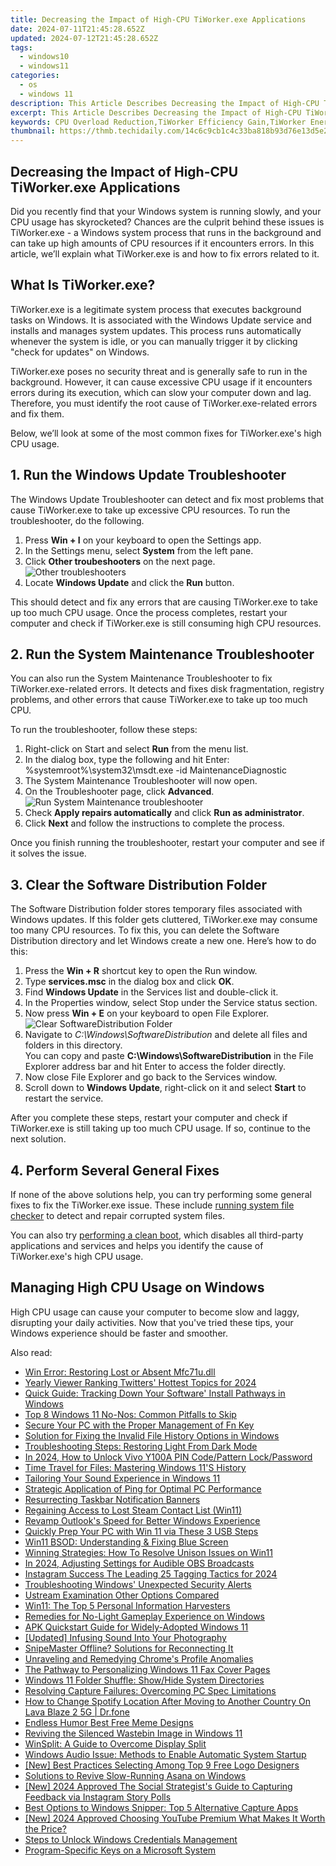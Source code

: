```yaml
---
title: Decreasing the Impact of High-CPU TiWorker.exe Applications
date: 2024-07-11T21:45:28.652Z
updated: 2024-07-12T21:45:28.652Z
tags:
  - windows10
  - windows11
categories:
  - os
  - windows 11
description: This Article Describes Decreasing the Impact of High-CPU TiWorker.exe Applications
excerpt: This Article Describes Decreasing the Impact of High-CPU TiWorker.exe Applications
keywords: CPU Overload Reduction,TiWorker Efficiency Gain,TiWorker Energy Saving,Optimize TiWorker Performance,High-CPU Application Control,TiWorker Power Management,Decrease TiWorker Load Impact
thumbnail: https://thmb.techidaily.com/14c6c9cb1c4c33ba818b93d76e13d5e2d13b83e60b805be21432cf623922316c.png
---
```


## Decreasing the Impact of High-CPU TiWorker.exe Applications

 Did you recently find that your Windows system is running slowly, and your CPU usage has skyrocketed? Chances are the culprit behind these issues is TiWorker.exe - a Windows system process that runs in the background and can take up high amounts of CPU resources if it encounters errors. In this article, we’ll explain what TiWorker.exe is and how to fix errors related to it.

## What Is TiWorker.exe?

 TiWorker.exe is a legitimate system process that executes background tasks on Windows. It is associated with the Windows Update service and installs and manages system updates. This process runs automatically whenever the system is idle, or you can manually trigger it by clicking "check for updates" on Windows.

 TiWorker.exe poses no security threat and is generally safe to run in the background. However, it can cause excessive CPU usage if it encounters errors during its execution, which can slow your computer down and lag. Therefore, you must identify the root cause of TiWorker.exe-related errors and fix them.

 Below, we’ll look at some of the most common fixes for TiWorker.exe's high CPU usage.

## 1\. Run the Windows Update Troubleshooter

 The Windows Update Troubleshooter can detect and fix most problems that cause TiWorker.exe to take up excessive CPU resources. To run the troubleshooter, do the following.

1. Press **Win + I** on your keyboard to open the Settings app.
2. In the Settings menu, select **System** from the left pane.
3. Click **Other troubeshooters** on the next page.  
![Other troubleshooters](https://static1.makeuseofimages.com/wordpress/wp-content/uploads/2023/05/other-troubleshooters.jpg)
4. Locate **Windows Update** and click the **Run** button.

 This should detect and fix any errors that are causing TiWorker.exe to take up too much CPU usage. Once the process completes, restart your computer and check if TiWorker.exe is still consuming high CPU resources.

## 2\. Run the System Maintenance Troubleshooter

 You can also run the System Maintenance Troubleshooter to fix TiWorker.exe-related errors. It detects and fixes disk fragmentation, registry problems, and other errors that cause TiWorker.exe to take up too much CPU.

 To run the troubleshooter, follow these steps:

1. Right-click on Start and select **Run** from the menu list.
2. In the dialog box, type the following and hit Enter:  
%systemroot%\system32\msdt.exe -id MaintenanceDiagnostic
3. The System Maintenance Troubleshooter will now open.
4. On the Troubleshooter page, click **Advanced**.  
![Run System Maintenance troubleshooter](https://static1.makeuseofimages.com/wordpress/wp-content/uploads/2023/05/run-system-maintenance-troubleshooter.jpg)
5. Check **Apply repairs automatically** and click **Run as administrator**.
6. Click **Next** and follow the instructions to complete the process.

 Once you finish running the troubleshooter, restart your computer and see if it solves the issue.

## 3\. Clear the Software Distribution Folder

 The Software Distribution folder stores temporary files associated with Windows updates. If this folder gets cluttered, TiWorker.exe may consume too many CPU resources. To fix this, you can delete the Software Distribution directory and let Windows create a new one. Here’s how to do this:

1. Press the **Win + R** shortcut key to open the Run window.
2. Type **services.msc** in the dialog box and click **OK**.
3. Find **Windows Update** in the Services list and double-click it.
4. In the Properties window, select Stop under the Service status section.
5. Now press **Win + E** on your keyboard to open File Explorer.  
![Clear SoftwareDistribution Folder](https://static1.makeuseofimages.com/wordpress/wp-content/uploads/2023/05/clear-softwaredistribution-folder.jpg)
6. Navigate to _C:\\Windows\\SoftwareDistribution_ and delete all files and folders in this directory.  
 You can copy and paste **C:\\Windows\\SoftwareDistribution** in the File Explorer address bar and hit Enter to access the folder directly.
7. Now close File Explorer and go back to the Services window.
8. Scroll down to **Windows Update**, right-click on it and select **Start** to restart the service.

 After you complete these steps, restart your computer and check if TiWorker.exe is still taking up too much CPU usage. If so, continue to the next solution.

## 4\. Perform Several General Fixes

 If none of the above solutions help, you can try performing some general fixes to fix the TiWorker.exe issue. These include [running system file checker](https://www.makeuseof.com/system-file-checker-sfc-windows/) to detect and repair corrupted system files.

 You can also try [performing a clean boot](https://www.makeuseof.com/clean-boot-windows-11/), which disables all third-party applications and services and helps you identify the cause of TiWorker.exe's high CPU usage.

## Managing High CPU Usage on Windows

 High CPU usage can cause your computer to become slow and laggy, disrupting your daily activities. Now that you've tried these tips, your Windows experience should be faster and smoother.



<ins class="adsbygoogle"
      style="display:block"
      data-ad-client="ca-pub-7571918770474297"
      data-ad-slot="8358498916"
      data-ad-format="auto"
      data-full-width-responsive="true"></ins>
<span class="atpl-alsoreadstyle">Also read:</span>
<div><ul>
<li><a href="https://windows11.techidaily.com/win-error-restoring-lost-or-absent-mfc71udll/"><u>Win Error: Restoring Lost or Absent Mfc71u.dll</u></a></li>
<li><a href="https://twitter-videos.techidaily.com/yearly-viewer-ranking-twitters-hottest-topics-for-2024/"><u>Yearly Viewer Ranking  Twitters' Hottest Topics for 2024</u></a></li>
<li><a href="https://windows11.techidaily.com/quick-guide-tracking-down-your-software-install-pathways-in-windows/"><u>Quick Guide: Tracking Down Your Software' Install Pathways in Windows</u></a></li>
<li><a href="https://windows11.techidaily.com/top-8-windows-11-no-nos-common-pitfalls-to-skip/"><u>Top 8 Windows 11 No-Nos: Common Pitfalls to Skip</u></a></li>
<li><a href="https://windows11.techidaily.com/secure-your-pc-with-the-proper-management-of-fn-key/"><u>Secure Your PC with the Proper Management of Fn Key</u></a></li>
<li><a href="https://windows11.techidaily.com/solution-for-fixing-the-invalid-file-history-options-in-windows/"><u>Solution for Fixing the Invalid File History Options in Windows</u></a></li>
<li><a href="https://windows11.techidaily.com/troubleshooting-steps-restoring-light-from-dark-mode/"><u>Troubleshooting Steps: Restoring Light From Dark Mode</u></a></li>
<li><a href="https://android-unlock.techidaily.com/in-2024-how-to-unlock-vivo-y100a-pin-codepattern-lockpassword-by-drfone-android/"><u>In 2024, How to Unlock Vivo Y100A PIN Code/Pattern Lock/Password</u></a></li>
<li><a href="https://windows11.techidaily.com/time-travel-for-files-mastering-windows-11s-history/"><u>Time Travel for Files: Mastering Windows 11'S History</u></a></li>
<li><a href="https://windows11.techidaily.com/tailoring-your-sound-experience-in-windows-11/"><u>Tailoring Your Sound Experience in Windows 11</u></a></li>
<li><a href="https://windows11.techidaily.com/strategic-application-of-ping-for-optimal-pc-performance/"><u>Strategic Application of Ping for Optimal PC Performance</u></a></li>
<li><a href="https://windows11.techidaily.com/resurrecting-taskbar-notification-banners/"><u>Resurrecting Taskbar Notification Banners</u></a></li>
<li><a href="https://windows11.techidaily.com/regaining-access-to-lost-steam-contact-list-win11/"><u>Regaining Access to Lost Steam Contact List (Win11)</u></a></li>
<li><a href="https://windows11.techidaily.com/revamp-outlooks-speed-for-better-windows-experience/"><u>Revamp Outlook's Speed for Better Windows Experience</u></a></li>
<li><a href="https://windows11.techidaily.com/quickly-prep-your-pc-with-win-11-via-these-3-usb-steps/"><u>Quickly Prep Your PC with Win 11 via These 3 USB Steps</u></a></li>
<li><a href="https://windows11.techidaily.com/win11-bsod-understanding-and-fixing-blue-screen/"><u>Win11 BSOD: Understanding & Fixing Blue Screen</u></a></li>
<li><a href="https://windows11.techidaily.com/winning-strategies-how-to-resolve-unison-issues-on-win11/"><u>Winning Strategies: How To Resolve Unison Issues on Win11</u></a></li>
<li><a href="https://video-screen-grab.techidaily.com/in-2024-adjusting-settings-for-audible-obs-broadcasts/"><u>In 2024, Adjusting Settings for Audible OBS Broadcasts</u></a></li>
<li><a href="https://instagram-video-recordings.techidaily.com/instagram-success-the-leading-25-tagging-tactics-for-2024/"><u>Instagram Success  The Leading 25 Tagging Tactics for 2024</u></a></li>
<li><a href="https://windows11.techidaily.com/troubleshooting-windows-unexpected-security-alerts/"><u>Troubleshooting Windows' Unexpected Security Alerts</u></a></li>
<li><a href="https://extra-hints.techidaily.com/ustream-examination-other-options-compared/"><u>Ustream Examination  Other Options Compared</u></a></li>
<li><a href="https://windows11.techidaily.com/win11-the-top-5-personal-information-harvesters/"><u>Win11: The Top 5 Personal Information Harvesters</u></a></li>
<li><a href="https://windows11.techidaily.com/remedies-for-no-light-gameplay-experience-on-windows/"><u>Remedies for No-Light Gameplay Experience on Windows</u></a></li>
<li><a href="https://windows11.techidaily.com/apk-quickstart-guide-for-widely-adopted-windows-11/"><u>APK Quickstart Guide for Widely-Adopted Windows 11</u></a></li>
<li><a href="https://some-knowledge.techidaily.com/updated-infusing-sound-into-your-photography/"><u>[Updated] Infusing Sound Into Your Photography</u></a></li>
<li><a href="https://windows11.techidaily.com/snipemaster-offline-solutions-for-reconnecting-it/"><u>SnipeMaster Offline? Solutions for Reconnecting It</u></a></li>
<li><a href="https://windows11.techidaily.com/unraveling-and-remedying-chromes-profile-anomalies/"><u>Unraveling and Remedying Chrome's Profile Anomalies</u></a></li>
<li><a href="https://windows11.techidaily.com/the-pathway-to-personalizing-windows-11-fax-cover-pages/"><u>The Pathway to Personalizing Windows 11 Fax Cover Pages</u></a></li>
<li><a href="https://windows11.techidaily.com/windows-11-folder-shuffle-showhide-system-directories/"><u>Windows 11 Folder Shuffle: Show/Hide System Directories</u></a></li>
<li><a href="https://windows11.techidaily.com/resolving-capture-failures-overcoming-pc-spec-limitations/"><u>Resolving Capture Failures: Overcoming PC Spec Limitations</u></a></li>
<li><a href="https://fake-location.techidaily.com/how-to-change-spotify-location-after-moving-to-another-country-on-lava-blaze-2-5g-drfone-by-drfone-virtual-android/"><u>How to Change Spotify Location After Moving to Another Country On Lava Blaze 2 5G | Dr.fone</u></a></li>
<li><a href="https://extra-lessons.techidaily.com/endless-humor-best-free-meme-designs/"><u>Endless Humor  Best Free Meme Designs</u></a></li>
<li><a href="https://windows11.techidaily.com/reviving-the-silenced-wastebin-image-in-windows-11/"><u>Reviving the Silenced Wastebin Image in Windows 11</u></a></li>
<li><a href="https://windows11.techidaily.com/winsplit-a-guide-to-overcome-display-split/"><u>WinSplit: A Guide to Overcome Display Split</u></a></li>
<li><a href="https://windows11.techidaily.com/windows-audio-issue-methods-to-enable-automatic-system-startup/"><u>Windows Audio Issue: Methods to Enable Automatic System Startup</u></a></li>
<li><a href="https://youtube-video-recordings.techidaily.com/new-best-practices-selecting-among-top-9-free-logo-designers/"><u>[New] Best Practices  Selecting Among Top 9 Free Logo Designers</u></a></li>
<li><a href="https://windows11.techidaily.com/solutions-to-revive-slow-running-asana-on-windows/"><u>Solutions to Revive Slow-Running Asana on Windows</u></a></li>
<li><a href="https://instagram-clips.techidaily.com/new-2024-approved-the-social-strategists-guide-to-capturing-feedback-via-instagram-story-polls/"><u>[New] 2024 Approved  The Social Strategist's Guide to Capturing Feedback via Instagram Story Polls</u></a></li>
<li><a href="https://windows11.techidaily.com/best-options-to-windows-snipper-top-5-alternative-capture-apps/"><u>Best Options to Windows Snipper: Top 5 Alternative Capture Apps</u></a></li>
<li><a href="https://youtube-lab.techidaily.com/024-approved-choosing-youtube-premium-what-makes-it-worth-the-price/"><u>[New] 2024 Approved  Choosing YouTube Premium  What Makes It Worth the Price?</u></a></li>
<li><a href="https://windows11.techidaily.com/steps-to-unlock-windows-credentials-management/"><u>Steps to Unlock Windows Credentials Management</u></a></li>
<li><a href="https://windows11.techidaily.com/program-specific-keys-on-a-microsoft-system/"><u>Program-Specific Keys on a Microsoft System</u></a></li>
</ul></div>
